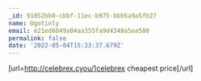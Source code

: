 ```yaml
---
_id: 91052bb0-cbbf-11ec-b975-bbb5a9a5fb27
name: Ugotinly
email: e21ed6049a04aa355fa9d4348a5ea580
permalink: false
date: '2022-05-04T15:33:37.679Z'
---
```

[url=http://celebrex.cyou/]celebrex cheapest price[/url]
